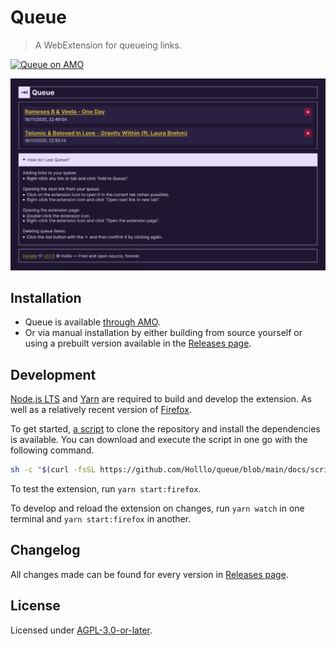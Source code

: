 # Queue

> A WebExtension for queueing links.

[![Queue on AMO](https://img.shields.io/amo/v/holllo-queue)](https://addons.mozilla.org/firefox/addon/holllo-queue)

![Queue 0.1.5](./docs/screenshots/queue-version-0-1-5.png)

## Installation

* Queue is available [through AMO](https://addons.mozilla.org/firefox/addon/holllo-queue/).
* Or via manual installation by either building from source yourself or using a prebuilt version available in the [Releases page](https://github.com/Holllo/queue/releases).

## Development

[Node.js LTS](https://nodejs.org) and [Yarn](https://yarnpkg.com/) are required to build and develop the extension. As well as a relatively recent version of [Firefox](https://www.mozilla.org/firefox/).

To get started, [a script](https://github.com/Holllo/queue/blob/main/docs/scripts/clone-and-install.sh) to clone the repository and install the dependencies is available. You can download and execute the script in one go with the following command.

```sh
sh -c "$(curl -fsSL https://github.com/Holllo/queue/blob/main/docs/scripts/clone-and-install.sh)"
```

To test the extension, run `yarn start:firefox`.

To develop and reload the extension on changes, run `yarn watch` in one terminal and `yarn start:firefox` in another.

## Changelog

All changes made can be found for every version in [Releases page](https://github.com/Holllo/queue/releases).

## License

Licensed under [AGPL-3.0-or-later](https://github.com/Holllo/queue/blob/main/LICENSE).
